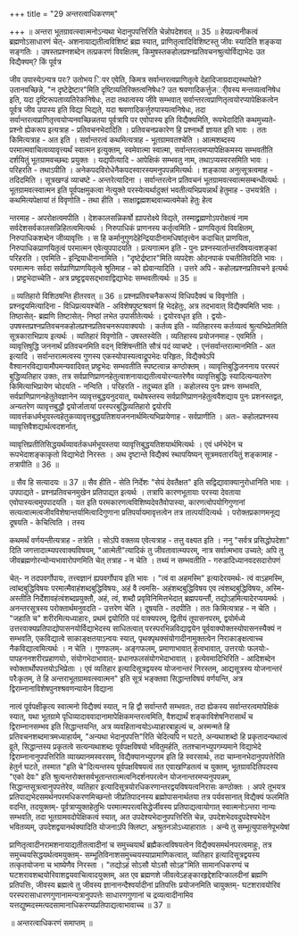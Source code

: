 +++
title = "29 अन्तरत्वाधिकरणम्"

+++
॥ अन्तरा भूतग्रावत्स्वात्मनोऽन्यथा भेदानुपपत्तिरिति चेन्नोपदेशवत् ॥ 35 ॥ हेयप्रत्यनीकत्वं ब्रह्मणोऽसाधारणं चेत्- अशनायाद्यतीत्वविशिष्टं ब्रह्म स्यात्, प्राणितृत्वादिविशिष्टस्तु जीवः स्यादिति शङ्कया सङ्गतिः । उषस्तप्रश्नशब्देन तत्प्रकरणं विवक्षितम्, किमुषस्तकहोलप्रश्नप्रतिवचनश्रुत्योर्विद्याभेदः उत विद्यैक्यम्? किं पूर्वत्र

जीव उपास्येऽन्यत्र परः? उतोभय िपर एवेति, किमत्र सर्वान्तरत्वप्राणितृत्वे देहादिजाग्रदाद्यस्थापेक्षे? उतानवच्छिन्ने, "न दृष्टेद्रेष्टार"मिति दृष्टिव्यतिरिक्तत्वनिषेधः? उत श्रवणादिकर्त्तुजर्ीवस्य मन्तव्यत्वनिषेध इति, यदा दृष्टिरूपताव्यतिरेकनिषेधः, तदा तथात्वस्य जींवे सम्भवात् सर्वान्तरत्वप्राणितृत्वयोरप्यापेक्षिकत्वेन पूर्वत्र जीव उपास्य इति विद्या भिद्यते, यदा श्रवणादिकर्त्तुरुपास्यत्वनिषेधः, तदा सर्वान्तरत्वप्राणितृत्त्वयोप्यनवच्छिन्नतया पूर्वत्रापि पर एवोपास्य इति विद्यैक्यमिति, रूपभेदादिति कथमुच्यते- प्रश्नो ह्येकरूप इत्यत्राह - प्रतिवचनभेदादिति । प्रतिवचनप्रकारेण हि प्रश्नार्थो ज्ञायत इति भावः । ततः किमित्यत्राह - अत इति । सर्वान्तरत्वं कथमित्यत्राह - भूतग्रामवतश्चेति । आत्मशब्दस्य परमात्मवाचित्वव्यावृत्त्यर्थं स्वात्मन इत्युक्तम्, स्वमेवात्मा स्वात्मा, सर्वान्तरत्वमप्यापेक्षिकमस्य सम्भवतीति दर्शयितुं भूतग्रामवच्छब्दः प्रयुक्तः । यद्यपीत्यादि - आपेक्षिकं सम्भवतु नाम, तथाऽप्यस्वरसमिति भावः । परिहरति - तथाऽपीति । अनेकपदविरोधेनैकपदस्वारस्यमनुपपन्नमित्यर्थः । शङ्काया अनुत्सूत्रत्वमाह - तदिदमिति । सूत्रखण्डं व्याचष्टे - अन्तरेत्यादिना । सर्वान्तरत्वेन प्रतिवचनं भूतग्रामवत्स्वात्मसम्बन्धीत्यर्थः । भूतग्रामवत्स्वात्मन इति पूर्वपक्षमुकत्वा नेत्युक्ते परस्येत्यर्थादुक्तं भवतीत्यभिप्रयन्नार्थं हेतुमाह - उभयत्रेति । कथमित्यपेक्षायां तं विवृणोति - तथा हीति । साक्षाद्व्रह्मशब्दवाच्यत्वमेको हेतुः हेत्व

न्तरमाह - अपरोक्षत्वमपीति । देशकालसन्निकर्षो ह्यापरोक्ष्ये विद्यते, तस्माद्व्रह्मणोऽपरोक्षत्वं नाम सर्वदेशसर्वकालसन्निहितत्वमित्यर्थः । निरुपाधिकं प्राणनस्य कर्तृत्वमिति - प्राणयितृत्वं विवक्षितम्, निरुपाधिकशब्देन जीव्यावृत्तिः । स हि कर्मानुगुणदेहेन्द्रियादीनामधिषांतृत्त्वेन कदाचित् प्राणयिता, निरुपाधिकप्राणयितृत्वं परमात्मन एवेत्युपपादयति । प्रत्यगात्मन इति - पुनः प्रश्नस्यार्तान्तरविषयत्वशङ्कां परिहरति । एवमिति - इन्द्रियाधीनानामिति । "दृष्टेर्द्रष्टार"मिति व्यपदेशः ओदनपाकं पचतीतिवदिति भावः । परमात्मनः सर्वदा सर्वप्राणिप्राणयितृत्वे श्रुतिमाह - को ह्येवान्यादिति । उत्तरे अपि - कहोलप्रश्नप्रतिवचने इत्यर्थः । प्रष्ट्टभेदाच्चेति - अत्र प्रष्ट्टद्वयसद्भावाद्विद्याभेदः सम्भवतीत्यर्थः ॥ 35 ॥

॥ व्यतिहारो विशिठषन्ति हीतरवत् ॥ 36 ॥ प्रश्नप्रतिवचनैकरूप्यं विधिपदैक्यं च विवृणोति । प्रश्नद्वयमित्यादिना - विधिप्रत्ययश्चेति - अविशेषपुष्टश्रवणं हि भेदहेतुः, अत्र तदभावात् विद्यैक्यमिति भावः । तिष्ठासेत्- ब्रह्मणि तिष्टासेत्- निष्ठां लभेत उपासीतेत्यर्थः । द्वयोरवधृत इति । द्वयोः- उपषस्तप्रश्नप्रतिवचनकहोलप्रश्नप्रतिवचनरूपवाक्ययोः । कर्तव्य इति - व्यतिहारस्य कर्तव्यत्वं श्रुत्यभिप्रेतमिति सूत्रकाराभिप्राय इत्यर्थः । व्यतिहारं विवृणोति - उषस्तस्येति । व्यतिहास्य प्रयोजनमाह - एवमिति । व्यावृत्तिषुद्धि जननार्थं प्रतिवचनमिति वदन् विशिंषन्तीति सौत्रं पदं व्याचष्टे । एनंसर्वान्तरात्मानमिति - अत इत्यादि । सर्वान्तरात्मत्वस्य गुणस्य एकस्योपास्यत्वाद्रूपभेदः परिहृतः, विद्यैक्येऽपि वैश्वानरविद्यायामौपमन्यवादिवत् प्रष्ट्टभेदः सम्भवतीति स्पष्टत्वान्न कण्ठोक्तम् । व्यावृत्तिबुद्धिजननाय परस्परं बुद्धिव्यतिहार उक्तः, तत्र सर्वप्राणिप्राणनहेतुत्वाशनायाद्यतीत्वयोरन्यतरेणैव व्यावृत्तिबुद्धिः स्यादित्यन्यतरेण किमित्याभिप्रायेण चोदयति - नन्विति । परिहरति - तदुच्यत इति । कहोलस्य पुनः प्रश्नः सम्भवति, सर्वप्राणिप्राणनहेतुतेवज्ञानेन व्यावृत्तबुद्धयनुदयात्, यथोषस्तस्य सर्वप्राणिप्राणनहेतुत्ववैशद्याय पुनः प्रशनस्तद्वत, अन्यतरेण व्यावृत्तबुद्धौ द्वयोर्जातायां परस्परबुद्धिव्यतिहारो द्वयोरपि व्यावर्त्तकधर्मभूयस्त्वहेतुकव्यावृत्तबुद्धयतिशयजननार्थमित्यभिप्रायेणाह - सर्वप्राणीति । अतः- कहोलप्रश्नस्य व्यावृत्तिवैशद्यार्थत्वदशर्नात्,

व्यावृत्तिप्रतीतिसिद्धयर्थंव्यावर्तकधर्मभूयस्तया व्यावृत्तिबुद्धयतिशयार्थमित्यर्थः । एवं धर्मभेदेन च रूपभेदाशङ्काकृतो विद्याभेदो निरस्तः । अथ दृष्टान्ते विद्यैक्यं स्थापयिष्यन् सूत्रमवतारयितुं शङ्कामाह - तत्रापीति ॥ 36 ॥

॥ सैव हि सत्यादयः ॥ 37 ॥ सैव हीति - सेति निर्देशः "सेयं देवतैक्षत" इति सद्विद्यावाक्यानुरोधानिति भावः । उपपाद्यते - प्रश्नप्रतिवचनमुखेन प्रतिपाद्यत इत्यर्थः । तत्रापि कारणभूतायाः परस्या देवताया एवोपास्यत्वमुपपादयति । यत इति परमकारणत्वविशिष्यदेवतैवोपास्या, कारणत्वोपयोगिगुणानां सत्यत्वात्मत्वजीवविशेषान्तर्यामित्वादिगुणाना प्रतिपर्यायमावृत्तत्वेन तत्र तात्पर्यादित्यर्थः । परोक्तप्रकाणमनूद्य दूषयति - केचित्विति । तस्य

कथमर्थं वर्णयन्तीत्यत्राह - तत्रेति । सोऽपि वक्तव्य एवेत्यत्राह - तत्तु वक्ष्यत इति । ननु "सर्वत्र प्रसिद्धोपदेशा" दिति जगत्तादात्म्यपरवाक्यविषयम्, "आत्मेती"त्यादिकं तु जीवतावात्म्यपरम्, नात्र सर्वात्मभाव उच्यते; अपि तु जीवब्रह्मणोरन्योन्यभावारोपणमिति चेत् तत्राह - न चेति । तथ्यं न सम्भवतीति - गरुडादिध्यानवदसदारोपणं

चेत्- न तदपवर्गोपायः, तत्त्वज्ञानं ह्यपवर्गोपाय इति भावः । "त्वं वा अहमस्मि" इत्यादेरयमर्थः- त्वं वाऽहमस्मि, त्वांब्दबुद्धिविषयः परमात्मैवाहंशब्दबुद्धिविषयः, अहं वै त्वमसि- अहंशब्दबुद्धिविषय एव त्वंशब्दबुद्धिविषयः, अस्मि- अस्तीति निर्देशावहंत्वंशब्दप्रयुक्तौ, अहं, त्वं, शब्दौ प्रवृविनिमित्तभेदात् ब्रह्मपयर्न्तौ, तद्योऽहमित्यादेरप्ययमर्थः । अनन्तरसूत्रस्य परोक्तार्थमनुवदति - उत्तरेण चेति । दूषयति - तदपीति । ततः किमित्यत्राह - न चेति । "जहाति च" शरीरमित्यध्याहारः, प्रथमं द्वयोरिति पदं वाक्यपरम्, द्वितीयं तूपासनपरम्, द्वयोर्मध्ये उत्तरवाक्यप्रतिपाद्योपासनयोर्विद्याभेदस्य साधितत्वात् परस्परभिन्नविद्याद्वयेन पूर्ववाक्योक्तस्योपासनस्यैक्यं न सम्भवति, एकविद्यात्वे साकाङ्क्षतयाऽन्वयः स्यात्, पृथक्पृथक्संयोगादीनामुक्तत्वेन निराकाङ्क्षत्वाच्च नैकविद्यात्वमित्यर्थः । न चेति । गुणफलम्- अङ्गफलम्, प्रमाणाभावात् हेत्वभावात्, उत्तरयोः फलयोः- पापहननशरीरप्रहाणयोः, संयोगभेदाभावात्- प्रधानफलसंयोगभेदाभावात् । इत्येवमादिभिरिति - आदिशब्देन स्वोक्तार्थोपपत्तयोऽभिप्रेताः । एवं व्यतिहार इत्यादिसूत्रद्वयस्य योजनान्तरं निरस्तम्, आद्यसूत्रस्य योजनान्तरं परैःकृतम्, ते हि अन्तराभूतग्रामवत्स्वात्मन" इति सूत्रं भङ्क्तवा सिद्धान्तविषयं वर्णयन्ति, अत्र द्विराम्नानाविशेषपुनश्श्रवणन्यायेन विद्याना

नात्वं पूर्वपक्षीकृत्य स्वात्मनो विद्यैक्यं स्यात्, न हि द्वौ सर्वान्तरौ सम्भवतः, तदा ह्येकस्य सर्वान्तरत्वमापेक्षिकं स्यात्, यथा भूतग्रामे पृधिव्यादाववादानामापेक्षिकमन्तरत्वमिति, वैशद्यार्थं शङ्काविशेषनिरासार्थं च द्विराम्नानसम्भव इति सिद्धान्तयन्ति, अत्र व्यवहितान्वयोऽध्याहारबाहुल्यं च, अस्मन्मते हि प्रतिवचनशब्दमात्रमध्याहार्यम्, "अन्यथा भेदानुपपत्ति"रिति चेदित्यपि न घटते, अन्यथाशब्दो हि प्रकृतादन्यथात्वं व्रूते, सिद्धान्तस्य प्रकृतत्वे सत्यन्यथाशब्दः पूर्वपक्षविषयो भवितुमर्हति, ततश्चानभ्युपगम्यमाने विद्याभेदे द्विराम्नानानुपपत्तिरिति व्याख्यानमस्वरसम्, विद्यैक्यानभ्युपगम इति हि स्वरसार्थः, तदा चाम्नानभेदानुपपत्तेरिति हेतुर्न घटते, तस्मात "इति चे"दित्यन्तस्य पूर्वपक्षविषयत्वं तत एवाखण्डितत्वं च युक्तम्, भूतग्रावदितिपदस्य "एको देवः" इति श्रुत्यन्तरोक्तसर्वभूतान्तरात्मत्वनिदर्शनपरत्वेन योजनान्तरमप्यनुपपन्नम्, सिद्धान्तसूत्रत्वानुपपत्तेरेव, व्यतिहार इत्यादिसूत्रयोरधिकरणान्तरद्वयविषयत्वनिरासः कण्ठोक्तः । अपरे तूभयत्र प्रतिपाद्यभेदसमर्थनपरमधिकरणमिच्छन्तो जीप्रतिपादनस्य ब्रह्मोपासनार्थतया तत्र पर्यवसानात् विद्यैक्यं फलमिति वदन्ति, तदयुक्तम्- पूर्वत्राप्युक्तहेतुभिः परमात्मपरत्वसिद्धेर्जीवस्य प्रतिपाद्यत्वायोगात् स्वात्मनोऽन्तरा नान्यः सम्भवति, तदा भूतग्रामवदोपेक्षिकत्वं स्यात्, अत उपदेश्यभेदानुपपत्तिरिति चेन्न, उपदेशभेदवदुपदेश्यभेदेन भवितव्यम्, उपदेशद्वयानर्थक्यादिति योजनाऽपि क्लिष्टा, अश्रुतनञोऽध्याहारातः । अन्ये तु सम्भूत्युपासनेपूभयेषां

प्राणितृत्वादीनरामशनायाद्यतीतत्वादीनां च समुच्चयार्थं ब्रह्मैकत्वविषयत्वेन विद्यैक्यसमर्थनपरत्वमाहुः, तत्र समुच्चयसिद्धयर्थत्वमयुक्तम्- सम्भूतिविनाशसमुच्चयस्याप्रामाणिकत्वात्, व्यतिहार इत्यादिसूत्रद्वयस्य तत्कृतयोजना च भाष्येणैव निरस्ता । "तद्योऽहं सोऽसौ योऽसौ सोऽह"मिति सामानधिकरण्यं च घटशरावशब्दयोरिवाशद्वयवाचित्वादयुक्तम्, अत एव ब्रह्मणशे जीवत्वेऽहङ्कारहृद्देशदिग्कालदीनां ब्रह्मणि प्रतिपत्तिः, जीवस्य ब्रह्मत्वे तु जीवस्य ज्ञानानन्दैश्वर्यादीनां प्रतिपत्तिः प्रयोजनमिति चायुक्तम्- घटशरावयोरिव परस्परासाधारणगुणानामन्यत्रानुपपत्तेः साधारणगुणानां च द्रव्यत्वादीनामिव यत्तद्युष्मदस्मत्पदसामानाधिकरण्यप्रतिपाद्यत्वाभावाच्च ॥ 37 ॥

॥ अन्तरत्वाधिकरणं समाप्तम् ॥

